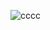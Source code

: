![cccc](https://user-images.githubusercontent.com/67068215/136139529-4f3ce9ab-ecd7-44f9-b64d-58e33ac2a04a.png)
